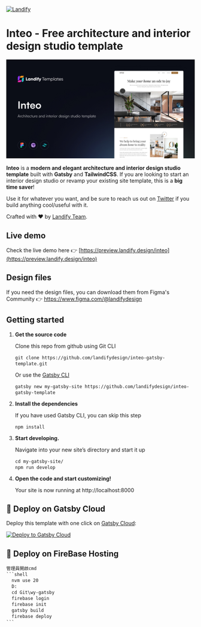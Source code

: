 <p>
  <a href="https://www.landify.design">
    <img alt="Landify" src="https://cdn.landify.design/img/logos/logo-dark.svg" />
  </a>
</p>

# Inteo - Free architecture and interior design studio template

![Inteo interior design studio template preview](./src/images/og-preview.jpg)

**Inteo** is a **modern and elegant architecture and interior design studio template** built with **Gatsby** and **TailwindCSS**. If you are looking to start an interior design studio or revamp your existing site template, this is a **big time saver**!

Use it for whatever you want, and be sure to reach us out on [Twitter](https://twitter.com/landifydesign) if you build anything cool/useful with it.

Crafted with ❤️ by [Landify Team](https://landify.design).

## Live demo

Check the live demo here 👉️ [https://preview.landify.design/inteo](https://preview.landify.design/inteo)

## Design files

If you need the design files, you can download them from Figma's Community 👉 https://www.figma.com/@landifydesign

## Getting started

1.  **Get the source code**

    Clone this repo from github using Git CLI

    ```shell
    git clone https://github.com/landifydesign/inteo-gatsby-template.git
    ```

    Or use the [Gatsby CLI](https://www.npmjs.com/package/gatsby-cli)

    ```shell
    gatsby new my-gatsby-site https://github.com/landifydesign/inteo-gatsby-template
    ```

2.  **Install the dependencies**

    If you have used Gatsby CLI, you can skip this step

    ```shell
    npm install
    ```

3.  **Start developing.**

    Navigate into your new site’s directory and start it up

    ```shell
    cd my-gatsby-site/
    npm run develop
    ```

4.  **Open the code and start customizing!**

    Your site is now running at http://localhost:8000

## 🚀 Deploy on Gatsby Cloud

Deploy this template with one click on [Gatsby Cloud](https://www.gatsbyjs.com/cloud/):

[<img src="https://www.gatsbyjs.com/deploynow.svg" alt="Deploy to Gatsby Cloud">](https://www.gatsbyjs.com/dashboard/deploynow?url=https://github.com/landifydesign/inteo-gatsby-template)

## 🚀 Deploy on FireBase Hosting

    管理員開啟cmd
    ```shell
      nvm use 20
      D:
      cd Git\wy-gatsby
      firebase login
      firebase init
      gatsby build
      firebase deploy
    ```
